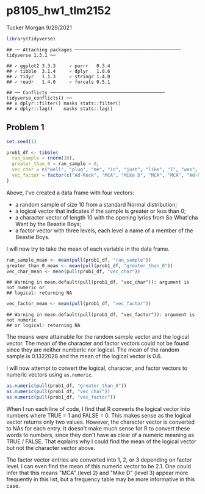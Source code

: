 p8105\_hw1\_tlm2152
================
Tucker Morgan
9/29/2021

``` r
library(tidyverse)
```

    ## ── Attaching packages ─────────────────────────────────────── tidyverse 1.3.1 ──

    ## ✓ ggplot2 3.3.3     ✓ purrr   0.3.4
    ## ✓ tibble  3.1.4     ✓ dplyr   1.0.6
    ## ✓ tidyr   1.1.3     ✓ stringr 1.4.0
    ## ✓ readr   1.4.0     ✓ forcats 0.5.1

    ## ── Conflicts ────────────────────────────────────────── tidyverse_conflicts() ──
    ## x dplyr::filter() masks stats::filter()
    ## x dplyr::lag()    masks stats::lag()

## Problem 1

``` r
set.seed(1)

prob1_df <- tibble(
  ran_sample = rnorm(10),
  greater_than_0 = ran_sample > 0,
  vec_char = c("well", "plug", "me", "in", "just", "like", "I", "was", "Eddie", "Harris"),
  vec_factor = factor(c("Ad-Rock", "MCA", "Mike D", "MCA", "MCA", "Ad-Rock", "MCA", "Mike D", "Mike D", "MCA"))
)
```

Above, I've created a data frame with four vectors:

-   a random sample of size 10 from a standard Normal distribution;
-   a logical vector that indicates if the sample is greater or less than 0;
-   a character vector of length 10 with the opening lyrics from So What'cha Want by the Beastie Boys;
-   a factor vector with three levels, each level a name of a member of the Beastie Boys.

I will now try to take the mean of each variable in the data frame.

``` r
ran_sample_mean <- mean(pull(prob1_df, "ran_sample"))
greater_than_0_mean <- mean(pull(prob1_df, "greater_than_0"))
vec_char_mean <- mean(pull(prob1_df, "vec_char"))
```

    ## Warning in mean.default(pull(prob1_df, "vec_char")): argument is not numeric or
    ## logical: returning NA

``` r
vec_factor_mean <- mean(pull(prob1_df, "vec_factor"))
```

    ## Warning in mean.default(pull(prob1_df, "vec_factor")): argument is not numeric
    ## or logical: returning NA

The means were attainable for the random sample vector and the logical vector. The mean of the character and factor vectors could not be found since they are neither numberic nor logical. The mean of the random sample is 0.1322028 and the mean of the logical vector is 0.6.

I will now attempt to convert the logical, character, and factor vectors to numeric vectors using `as.numeric`.

``` r
as.numeric(pull(prob1_df, "greater_than_0"))
as.numeric(pull(prob1_df, "vec_char"))
as.numeric(pull(prob1_df, "vec_factor"))
```

When I run each line of code, I find that R converts the logical vector into numbers where TRUE = 1 and FALSE = 0. This makes sense as the logical vector returns only two values. However, the character vector is converted to NAs for each entry. It doesn't make much sense for R to convert these words to numbers, since they don't have as clear of a numeric meaning as TRUE / FALSE. That explains why I could find the mean of the logical vector but not the character vector above.

The factor vector entries are converted into 1, 2, or 3 depending on factor level. I can even find the mean of this numeric vector to be 2.1. One could infer that this means "MCA" (level 2) and "Mike D" (level 3) appear more frequently in this list, but a frequency table may be more informative in this case.
